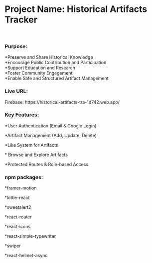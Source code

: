 <h1>Project Name: Historical Artifacts Tracker </h1></br>


<h3>Purpose:</h3>
*Preserve and Share Historical Knowledge</br>
*Encourage Public Contribution and Participation</br>
*Support Education and Research</br>
*Foster Community Engagement</br>
*Enable Safe and Structured Artifact Management</br>

<h3>Live URL:</h3>
<p>Firebase: https://historical-artifacts-tra-1d742.web.app/</p>


<h3>Key Features:</h3>
<p>*User Authentication (Email & Google Login)</p>
<p>*Artifact Management (Add, Update, Delete)</p>
<p>*Like System for Artifacts</p>
<p>* Browse and Explore Artifacts</p>
<p>*Protected Routes & Role-based Access</p>


<h3>npm packages:</h3>
<p>*framer-motion</p>
<p>*lottie-react</p>
<p>*sweetalert2</p>
<p>*react-router</p>
<p>*react-icons</p>
<p>*react-simple-typewriter</p>
<p>*swiper</p>
<p>*react-helmet-async</p>

